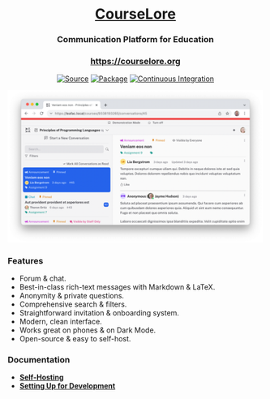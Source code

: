 <h1 align="center"><a href="https://courselore.org">CourseLore</a></h1>
<h3 align="center">Communication Platform for Education</h3>
<h3 align="center"><a href="https://courselore.org">https://courselore.org</a></h3>
<p align="center">
<a href="https://github.com/courselore/courselore"><img src="https://img.shields.io/badge/Source---" alt="Source"></a>
<a href="https://www.npmjs.com/package/courselore"><img alt="Package" src="https://badge.fury.io/js/courselore.svg"></a>
<a href="https://github.com/courselore/courselore/actions"><img src="https://github.com/courselore/courselore/workflows/.github/workflows/main.yml/badge.svg" alt="Continuous Integration"></a>
</p>

[<img src="documentation/screenshot.png" alt="Screenshot" width="1072">](https://courselore.org)

### Features

- Forum & chat.
- Best-in-class rich-text messages with Markdown & LaTeX.
- Anonymity & private questions.
- Comprehensive search & filters.
- Straightforward invitation & onboarding system.
- Modern, clean interface.
- Works great on phones & on Dark Mode.
- Open-source & easy to self-host.

### Documentation

- [**Self-Hosting**](/documentation/self-hosting.md)
- [**Setting Up for Development**](/documentation/setting-up-for-development.md)
